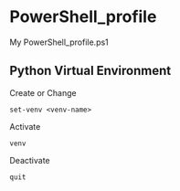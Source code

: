 # PowerShell_profile
My PowerShell_profile.ps1


## Python Virtual Environment

Create or Change
```
set-venv <venv-name>
```

Activate
```
venv
```

Deactivate
```
quit
```
